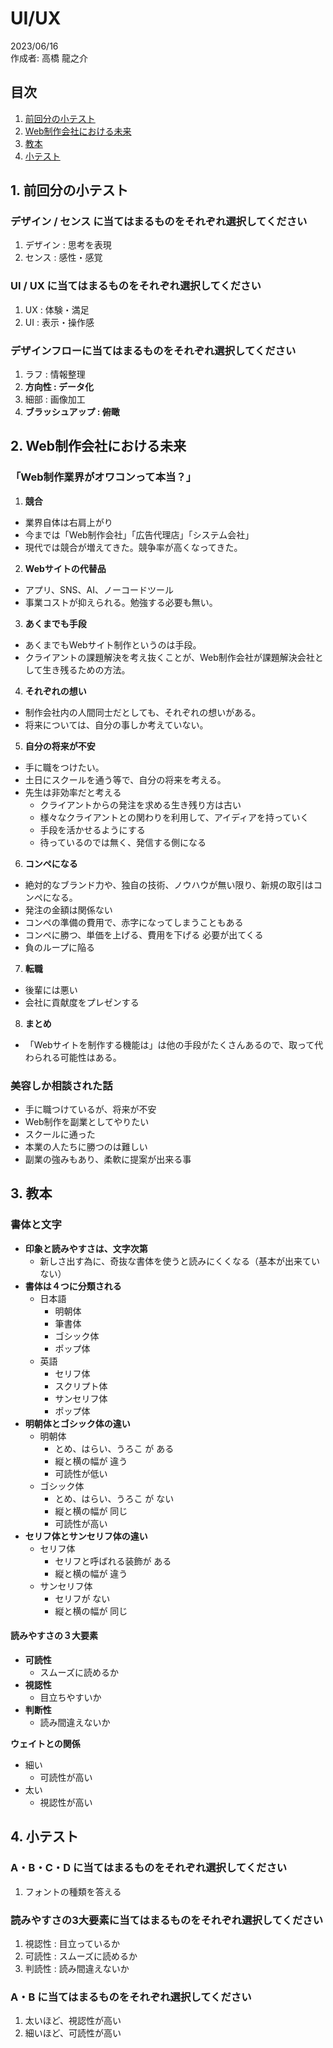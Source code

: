 # UI/UX

2023/06/16<br />
作成者: 高橋 龍之介<br />

## 目次

1. [前回分の小テスト](#1-前回分の小テスト)
2. [Web制作会社における未来](#2-web制作会社における未来)
3. [教本](#3-教本)
4. [小テスト](#4-小テスト)

## 1. 前回分の小テスト

### デザイン / センス に当てはまるものをそれぞれ選択してください

1. デザイン : 思考を表現
2. センス : 感性・感覚

### UI / UX に当てはまるものをそれぞれ選択してください

1. UX : 体験・満足
2. UI : 表示・操作感

### デザインフローに当てはまるものをそれぞれ選択してください

1. ラフ : 情報整理
2. **方向性 : データ化**
3. 細部 : 画像加工
4. **ブラッシュアップ : 俯瞰**

## 2. Web制作会社における未来

### 「Web制作業界がオワコンって本当？」

1. **競合**

- 業界自体は右肩上がり
- 今までは「Web制作会社」「広告代理店」「システム会社」
- 現代では競合が増えてきた。競争率が高くなってきた。

2. **Webサイトの代替品**

- アプリ、SNS、AI、ノーコードツール
- 事業コストが抑えられる。勉強する必要も無い。

3. **あくまでも手段**

- あくまでもWebサイト制作というのは手段。
- クライアントの課題解決を考え抜くことが、Web制作会社が課題解決会社として生き残るための方法。

4. **それぞれの想い**

- 制作会社内の人間同士だとしても、それぞれの想いがある。
- 将来については、自分の事しか考えていない。

5. **自分の将来が不安**

- 手に職をつけたい。
- 土日にスクールを通う等で、自分の将来を考える。
- 先生は非効率だと考える
  - クライアントからの発注を求める生き残り方は古い
  - 様々なクライアントとの関わりを利用して、アイディアを持っていく
  - 手段を活かせるようにする
  - 待っているのでは無く、発信する側になる

6. **コンペになる**

- 絶対的なブランド力や、独自の技術、ノウハウが無い限り、新規の取引はコンペになる。
- 発注の金額は関係ない
- コンペの準備の費用で、赤字になってしまうこともある
- コンペに勝つ、単価を上げる、費用を下げる 必要が出てくる
- 負のループに陥る

7. **転職**

- 後輩には悪い
- 会社に貢献度をプレゼンする

8. **まとめ**

- 「Webサイトを制作する機能は」は他の手段がたくさんあるので、取って代わられる可能性はある。

### 美容しか相談された話

- 手に職つけているが、将来が不安
- Web制作を副業としてやりたい
- スクールに通った
- 本業の人たちに勝つのは難しい
- 副業の強みもあり、柔軟に提案が出来る事

## 3. 教本

### 書体と文字

- **印象と読みやすさは、文字次第**
  - 新しさ出す為に、奇抜な書体を使うと読みにくくなる（基本が出来ていない）
- **書体は４つに分類される**
  - 日本語
    - 明朝体
    - 筆書体
    - ゴシック体
    - ポップ体
  - 英語
    - セリフ体
    - スクリプト体
    - サンセリフ体
    - ポップ体
- **明朝体とゴシック体の違い**
  - 明朝体
    - とめ、はらい、うろこ が ある
    - 縦と横の幅が 違う
    - 可読性が低い
  - ゴシック体
    - とめ、はらい、うろこ が ない
    - 縦と横の幅が 同じ
    - 可読性が高い
- **セリフ体とサンセリフ体の違い**
  - セリフ体
    - セリフと呼ばれる装飾が ある
    - 縦と横の幅が 違う
  - サンセリフ体
    - セリフが ない
    - 縦と横の幅が 同じ

#### 読みやすさの３大要素

- **可読性**
  - スムーズに読めるか
- **視認性**
  - 目立ちやすいか
- **判断性**
  - 読み間違えないか

**ウェイトとの関係**

- 細い
  - 可読性が高い
- 太い
  - 視認性が高い

## 4. 小テスト

### A・B・C・D に当てはまるものをそれぞれ選択してください

1. フォントの種類を答える

### 読みやすさの3大要素に当てはまるものをそれぞれ選択してください

1. 視認性 : 目立っているか
2. 可読性 : スムーズに読めるか
3. 判読性 : 読み間違えないか

### A・B に当てはまるものをそれぞれ選択してください

1. 太いほど、視認性が高い
2. 細いほど、可読性が高い

